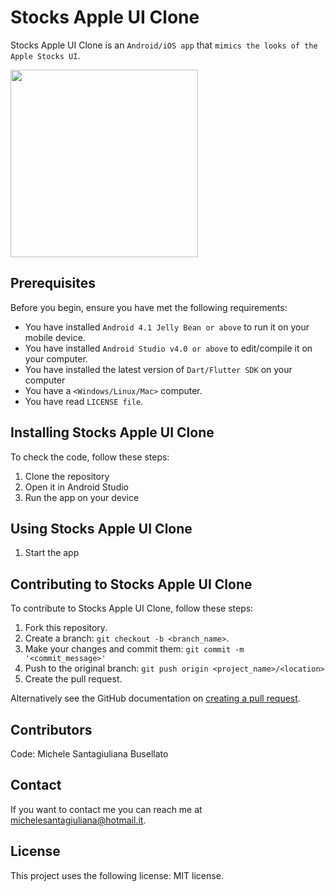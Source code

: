 # Stocks Apple UI Clone

Stocks Apple UI Clone is an `Android/iOS app` that `mimics the looks of the Apple Stocks UI`.

<p float="left">
<img src="https://user-images.githubusercontent.com/21276996/90140125-31840500-dd71-11ea-92c3-ac6eead4fb52.jpg" width="300" />
</p>

## Prerequisites

Before you begin, ensure you have met the following requirements:
* You have installed `Android 4.1 Jelly Bean or above` to run it on your mobile device.
* You have installed `Android Studio v4.0 or above` to edit/compile it on your computer.
* You have installed the latest version of `Dart/Flutter SDK` on your computer
* You have a `<Windows/Linux/Mac>` computer.
* You have read `LICENSE file`.

## Installing Stocks Apple UI Clone

To check the code, follow these steps:
1. Clone the repository
2. Open it in Android Studio
3. Run the app on your device

## Using Stocks Apple UI Clone

1. Start the app

## Contributing to Stocks Apple UI Clone

To contribute to Stocks Apple UI Clone, follow these steps:
1. Fork this repository.
2. Create a branch: `git checkout -b <branch_name>`.
3. Make your changes and commit them: `git commit -m '<commit_message>'`
4. Push to the original branch: `git push origin <project_name>/<location>`
5. Create the pull request.

Alternatively see the GitHub documentation on [creating a pull request](https://help.github.com/en/github/collaborating-with-issues-and-pull-requests/creating-a-pull-request).

## Contributors

Code:
Michele Santagiuliana Busellato

## Contact

If you want to contact me you can reach me at <michelesantagiuliana@hotmail.it>.

## License

This project uses the following license: MIT license.
